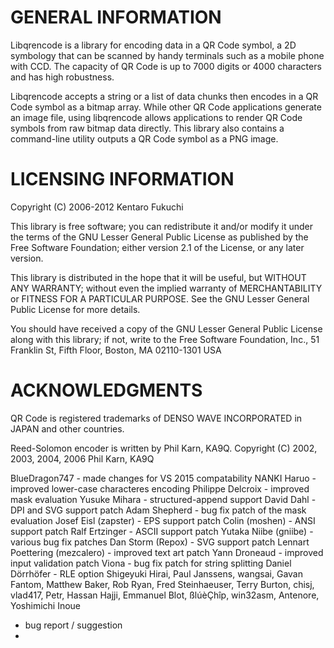 GENERAL INFORMATION
===================
Libqrencode is a library for encoding data in a QR Code symbol, a 2D symbology
that can be scanned by handy terminals such as a mobile phone with CCD. The
capacity of QR Code is up to 7000 digits or 4000 characters and has high
robustness.

Libqrencode accepts a string or a list of data chunks then encodes in a QR Code
symbol as a bitmap array. While other QR Code applications generate an image
file, using libqrencode allows applications to render QR Code symbols from raw
bitmap data directly. This library also contains a command-line utility outputs
a QR Code symbol as a PNG image.

LICENSING INFORMATION
=====================
Copyright (C) 2006-2012 Kentaro Fukuchi

This library is free software; you can redistribute it and/or modify it under
the terms of the GNU Lesser General Public License as published by the Free
Software Foundation; either version 2.1 of the License, or any later version.

This library is distributed in the hope that it will be useful, but WITHOUT ANY
WARRANTY; without even the implied warranty of MERCHANTABILITY or FITNESS FOR A
PARTICULAR PURPOSE. See the GNU Lesser General Public License for more details.

You should have received a copy of the GNU Lesser General Public License along
with this library; if not, write to the Free Software Foundation, Inc., 51
Franklin St, Fifth Floor, Boston, MA 02110-1301 USA


ACKNOWLEDGMENTS
===============
QR Code is registered trademarks of DENSO WAVE INCORPORATED in JAPAN and other
countries.

Reed-Solomon encoder is written by Phil Karn, KA9Q.
Copyright (C) 2002, 2003, 2004, 2006 Phil Karn, KA9Q

BlueDragon747         - made changes for VS 2015 compatability
NANKI Haruo           - improved lower-case characteres encoding
Philippe Delcroix     - improved mask evaluation
Yusuke Mihara         - structured-append support
David Dahl            - DPI and SVG support patch
Adam Shepherd         - bug fix patch of the mask evaluation
Josef Eisl (zapster)  - EPS support patch
Colin (moshen)        - ANSI support patch
Ralf Ertzinger        - ASCII support patch
Yutaka Niibe (gniibe) - various bug fix patches
Dan Storm (Repox)     - SVG support patch
Lennart Poettering (mezcalero)
                      - improved text art patch
Yann Droneaud         - improved input validation patch
Viona                 - bug fix patch for string splitting
Daniel Dörrhöfer      - RLE option
Shigeyuki Hirai, Paul Janssens, wangsai, Gavan Fantom, Matthew Baker, Rob Ryan,
Fred Steinhaeuser, Terry Burton, chisj, vlad417, Petr, Hassan Hajji,
Emmanuel Blot, ßlúèÇhîp, win32asm, Antenore, Yoshimichi Inoue
- bug report / suggestion
 - 
